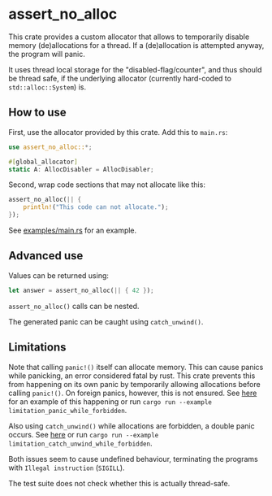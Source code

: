 assert_no_alloc
===============

This crate provides a custom allocator that allows to temporarily disable
memory (de)allocations for a thread. If a (de)allocation is attempted
anyway, the program will panic.

It uses thread local storage for the "disabled-flag/counter", and thus
should be thread safe, if the underlying allocator (currently hard-coded
to `std::alloc::System`) is.

How to use
----------

First, use the allocator provided by this crate. Add this to `main.rs`:

```rust
use assert_no_alloc::*;

#[global_allocator]
static A: AllocDisabler = AllocDisabler;
```

Second, wrap code sections that may not allocate like this:

```rust
assert_no_alloc(|| {
	println!("This code can not allocate.");
});
```

See [examples/main.rs](examples/main.rs) for an example.

Advanced use
------------

Values can be returned using:

```rust
let answer = assert_no_alloc(|| { 42 });
```

`assert_no_alloc()` calls can be nested.

The generated panic can be caught using `catch_unwind()`.

Limitations
-----------

Note that calling `panic!()` itself can allocate memory. This can cause panics
while panicking, an error considered fatal by rust. This crate prevents this
from happening on its own panic by temporarily allowing allocations before
calling `panic!()`. On foreign panics, however, this is not ensured.
See [here](examples/limitation_panic_while_forbidden.rs) for an example of this
happening or run `cargo run --example limitation_panic_while_forbidden`.

Also using `catch_unwind()` while allocations are forbidden, a double panic
occurs. See [here](examples/limitation_catch_unwind_while_forbidden.rs) or run
`cargo run --example limitation_catch_unwind_while_forbidden`.

Both issues seem to cause undefined behaviour, terminating the programs with
`Illegal instruction` (`SIGILL`).

The test suite does not check whether this is actually thread-safe.
